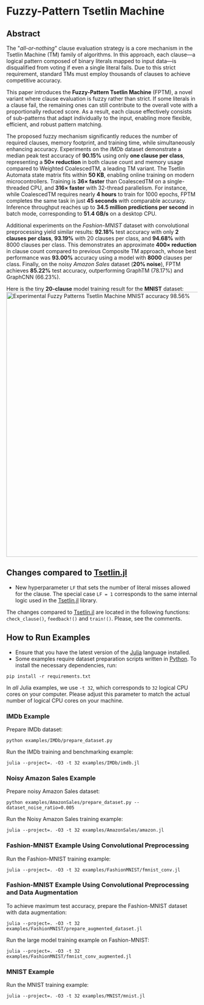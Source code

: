 # Fuzzy-Pattern Tsetlin Machine

## Abstract

The "*all-or-nothing*" clause evaluation strategy is a core mechanism in the Tsetlin Machine (TM) family of algorithms. In this approach, each clause—a logical pattern composed of binary literals mapped to input data—is disqualified from voting if even a single literal fails. Due to this strict requirement, standard TMs must employ thousands of clauses to achieve competitive accuracy.

This paper introduces the **Fuzzy-Pattern Tsetlin Machine** (FPTM), a novel variant where clause evaluation is fuzzy rather than strict. If some literals in a clause fail, the remaining ones can still contribute to the overall vote with a proportionally reduced score. As a result, each clause effectively consists of sub-patterns that adapt individually to the input, enabling more flexible, efficient, and robust pattern matching.

The proposed fuzzy mechanism significantly reduces the number of required clauses, memory footprint, and training time, while simultaneously enhancing accuracy. Experiments on the *IMDb* dataset demonstrate a median peak test accuracy of **90.15%** using only **one clause per class**, representing a **50× reduction** in both clause count and memory usage compared to Weighted CoalescedTM, a leading TM variant. The Tsetlin Automata state matrix fits within **50 KB**, enabling online training on modern microcontrollers. Training is **36× faster** than CoalescedTM on a single-threaded CPU, and **316× faster** with 32-thread parallelism. For instance, while CoalescedTM requires nearly **4 hours** to train for 1000 epochs, FPTM completes the same task in just **45 seconds** with comparable accuracy. Inference throughput reaches up to **34.5 million predictions per second** in batch mode, corresponding to **51.4 GB/s** on a desktop CPU.

Additional experiments on the *Fashion-MNIST* dataset with convolutional preprocessing yield similar results: **92.18%** test accuracy with only **2 clauses per class**, **93.19%** with 20 clauses per class, and **94.68%** with 8000 clauses per class. This demonstrates an approximate **400× reduction** in clause count compared to previous Composite TM approach, whose best performance was **93.00%** accuracy using a model with **8000** clauses per class. Finally, on the noisy *Amazon Sales* dataset (**20% noise**), FPTM achieves **85.22%** test accuracy, outperforming GraphTM (78.17%) and GraphCNN (66.23%).

Here is the tiny **20-clause** model training result for the **MNIST** dataset:
<img width="698" alt="Experimental Fuzzy Patterns Tsetlin Machine MNIST accuracy 98.56%" src="https://github.com/user-attachments/assets/05768a26-036a-40ce-b548-95925e96a01d">

## Changes compared to [Tsetlin.jl](https://github.com/BooBSD/Tsetlin.jl)

  - New hyperparameter `LF` that sets the number of literal misses allowed for the clause. The special case `LF = 1` corresponds to the same internal logic used in the [Tsetlin.jl](https://github.com/BooBSD/Tsetlin.jl) library.

The changes compared to [Tsetlin.jl](https://github.com/BooBSD/Tsetlin.jl) are located in the following functions: `check_clause()`, `feedback!()` and `train!()`.
Please, see the comments.

## How to Run Examples

- Ensure that you have the latest version of the [Julia](https://julialang.org/downloads/) language installed.
- Some examples require dataset preparation scripts written in [Python](https://www.python.org/downloads/). To install the necessary dependencies, run:
```shell
pip install -r requirements.txt
```
In *all* Julia examples, we use `-t 32`, which corresponds to `32` logical CPU cores on your computer.
Please adjust this parameter to match the actual number of logical CPU cores on your machine.

### IMDb Example

Prepare IMDb dataset:

```shell
python examples/IMDb/prepare_dataset.py
```

Run the IMDb training and benchmarking example:

```shell
julia --project=. -O3 -t 32 examples/IMDb/imdb.jl
```

### Noisy Amazon Sales Example

Prepare noisy Amazon Sales dataset:

```shell
python examples/AmazonSales/prepare_dataset.py --dataset_noise_ratio=0.005
```

Run the Noisy Amazon Sales training example:

```shell
julia --project=. -O3 -t 32 examples/AmazonSales/amazon.jl
```

### Fashion-MNIST Example Using Convolutional Preprocessing

Run the Fashion-MNIST training example:

```shell
julia --project=. -O3 -t 32 examples/FashionMNIST/fmnist_conv.jl
```

### Fashion-MNIST Example Using Convolutional Preprocessing and Data Augmentation

To achieve maximum test accuracy, prepare the Fashion-MNIST dataset with data augmentation:

```shell
julia --project=. -O3 -t 32 examples/FashionMNIST/prepare_augmented_dataset.jl
```

Run the large model training example on Fashion-MNIST:

```shell
julia --project=. -O3 -t 32 examples/FashionMNIST/fmnist_conv_augmented.jl
```

### MNIST Example

Run the MNIST training example:

```shell
julia --project=. -O3 -t 32 examples/MNIST/mnist.jl
```
